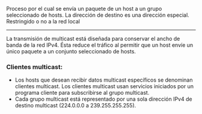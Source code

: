 Proceso por el cual se envía un paquete de un host a un grupo seleccionado de hosts. La dirección de destino es una dirección especial. Restringido o no a la red local

---

La transmisión de multicast está diseñada para conservar el ancho de banda de la red IPv4. Ésta reduce el tráfico al permitir que un host envíe un único paquete a un conjunto seleccionado de hosts.
### Clientes multicast:  
- Los hosts que desean recibir datos multicast específicos se denominan clientes multicast. Los clientes multicast usan servicios iniciados por un programa cliente para subscribirse al grupo multicast.
- Cada grupo multicast está representado por una sola dirección IPv4 de destino multicast (224.0.0.0 a 239.255.255.255).